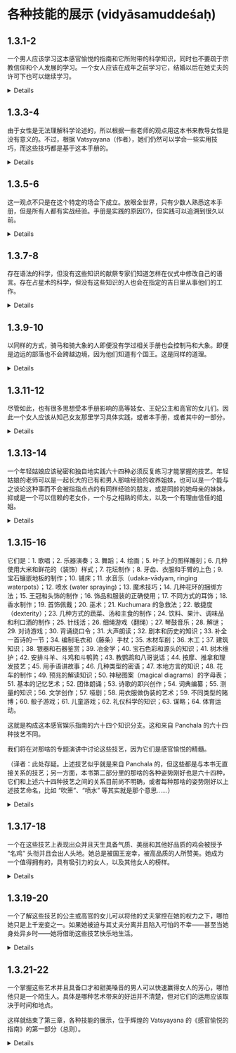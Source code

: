 # 各种技能的展示 (vidyāsamuddeśaḥ)

## 1.3.1-2

一个男人应该学习这本感官愉悦的指南和它所附带的科学知识，同时也不要疏于宗教信仰和个人发展的学习。一个女人应该在成年之前学习它，结婚以后在她丈夫的许可下也可以继续学习。

<details>
dharmārthāṅgavidyākālān anuparodhayan kāmasūtraṃ tadaṅgavidyāś ca
puruṣo 'dhīyīta || 1.3.1 ||

dharma-artha-aṅgavidyā-kālān anuparodhayan kāmasūtraṃ tad-aṅgavidyāś
ca puruṣo +adhīyīta ||

prāgyauvanāt strī | prattā ca patyur abhiprāyāt || 1.3.2 ||

prāg-yauvanāt strī | prattā ca patyur abhiprāyāt ||
</details>

## 1.3.3-4

由于女性是无法理解科学论述的，所以根据一些老师的观点用这本书来教导女性是没有意义的。不过，根据 Vatsyayana（作者），她们仍然可以学会一些实用技巧，而这些技巧都是基于这本手册的。

<details>
yoṣitāṃ śāstragrahaṇasyābhāvād anarthakam iha śāstre strīśāsanam ity
ācāryāḥ || 1.3.3 ||

yoṣitāṃ śāstra-grahaṇasya-abhāvād anarthakam iha śāstre strī-śāsanam
ity ācāryāḥ ||

prayogagrahaṇaṃ tv āsām | prayogasya ca śāstrapūrvakatvād iti
vātsyāyanaḥ || 1.3.4 ||

prayoga-grahaṇaṃ tv āsām | prayogasya ca śāstra-pūrvakatvād iti vātsyāyanaḥ ||
</details>

## 1.3.5-6

这一观点不只是在这个特定的场合下成立。放眼全世界，只有少数人熟悉这本手册，但是所有人都有实战经验。手册是实践的原因(?)，但实践可以追溯到很久以前。

<details>
tan na kevalam ihaiva | sarvatra hi loke kati cid eva śāstrajñāḥ |
sarvajanaviṣayaś ca prayogaḥ || 1.3.5 ||

tan na kevalam iha-eva | sarvatra hi loke kati cid eva śāstrajñāḥ | sarvajana-viṣayaś ca prayogaḥ ||

prayogasya ca dūrastham api śāstram eva hetuḥ || 1.3.6 ||

prayogasya ca dūrastham api śāstram eva hetuḥ || 
</details>

## 1.3.7-8

存在语法的科学，但没有这些知识的献祭专家们知道怎样在仪式中修改自己的语言。存在占星术的科学，但没有这些知识的人也会在指定的吉日里从事他们的工作。

<details>
asti vyākaraṇam ity avaiyākaraṇā api yājñikā ūhaṃ kratuṣu prayuñjate || 1.3.7 ||

asti vyākaraṇam ity avaiyākaraṇā api yājñikā ūhaṃ kratuṣu prayuñjate ||

asti jyautiṣam iti puṇyāheṣu karma kurvate || 1.3.8 ||

asti jyautiṣam iti puṇya-aheṣu karma kurvate ||
</details>

## 1.3.9-10

以同样的方式，骑马和骑大象的人即便没有学过相关手册也会控制马和大象。即便是边远的部落也不会跨越边境，因为他们知道有个国王。这是同样的道理。

<details>
tathāśvārohā gajārohāś cāśvān gajāṃś cānadhigataśāstrā api vinayante
// 1.3.9 ||

tathā-aśva-ārohā gaja-ārohāś ca-aśvān gajāṃś ca-anadhigata-śāstrā api
vinayante ||

tathāsti rājeti dūrasthā api janapadā na maryādām ativartante tadvad
etat || 1.3.10 ||

tathā-asti rājā-iti dūrasthā api janapadā na maryādām ativartante
tadvad etat ||
</details>

## 1.3.11-12

尽管如此，也有很多思想受本手册影响的高等妓女、王妃公主和高官的女儿们。因此一个女人应该从知己女友那里学习具体实践，或者本手册，或者其中的一部分。

<details>
santy api khalu śāstraprahatabuddhayo gaṇikā rājaputryo
mahāmātraduhitaraś ca || 1.3.11 ||

santy api khalu śāstra-prahata-buddhayo gaṇikā rājaputryo
mahāmātra-duhitaraś ca ||

tasmād vaiśvāsikāj janād rahasi prayogāñ chāstram ekadeśaṃ vā strī
gṛhṇīyāt || 1.3.12 ||

tasmād vaiśvāsikāj janād rahasi prayogāñ chāstram ekadeśaṃ vā strī gṛhṇīyāt ||
</details>

## 1.3.13-14

一个年轻姑娘应该秘密和独自地实践六十四种必须反复练习才能掌握的技艺。年轻姑娘的老师可以是一起长大的已有和男人那啥经验的收养姐妹，也可以是一个能与之谈论这种事而不会被指指点点的有同样经验的朋友，或是同龄的她母亲的妹妹，抑或是一个可以信赖的老女仆，一个与之相熟的师太，以及一个有理由信任的姐姐。

<details>
abhyāsaprayojyāṃś ca cātuḥṣaṣṭikān yogān kanyā rahasy ekākiny abhyaset || 1.3.13 ||

abhyāsa-prayojyāṃś ca cātuḥṣaṣṭikān yogān kanyā rahasy ekākiny abhyaset ||

ācāryās tu kanyānāṃ pravṛttapuruṣasaṃprayogā sahasaṃpravṛddhā
dhātreyikā | tathābhūtā vā niratyayasaṃbhāṣaṇā sakhī | savayāś ca
mātṛṣvasā | visrabdhā tatsthānīyā vṛddhadāsī | pūrvasaṃsṛṣṭā vā
bhikṣukī | svasā ca viśvāsaprayogāt || 1.3.14 ||

ācāryās tu kanyānāṃ pravṛtta-puruṣa-saṃprayogā saha-saṃpravṛddhā
dhātreyikā | tathā-bhūtā vā niratyaya-saṃbhāṣaṇā sakhī | savayāś ca
mātṛṣvasā | visrabdhā tat-sthānīyā vṛddha-dāsī | pūrva-saṃsṛṣṭā vā
bhikṣukī | svasā ca viśvāsa-prayogāt ||
</details>

## 1.3.15-16

它们是：1. 歌唱；2. 乐器演奏；3. 舞蹈；4. 绘画；5. 叶子上的图样雕刻；6.
几种使用大米和鲜花的（装饰）样式；7. 花坛制作；8. 牙齿、衣服和手臂的上色；9.
宝石镶嵌地板的制作；10. 铺床；11.
水音乐（udaka-vādyam, ringing waterpots）；12. 喷水 (water spraying)；13.
魔术技巧；14. 几种花环的捆绑方法；15. 王冠和头饰的制作；16. 饰品和服装的正确使用；17.
不同方式的耳饰；18. 香水制作；19. 首饰佩戴；20. 巫术；21. Kuchumara
的急救法；22. 敏捷度（dexterity）；23. 几种方式的蔬菜、汤和主食的制作；24.
饮料、果汁、调味品和利口酒的制作；25. 针线活；26. 细绳游戏（翻绳）；27.
琴鼓音乐；28. 解谜；29. 对诗游戏；30. 背诵绕口令；31. 大声朗读；32.
剧本和历史的知识；33. 补全一首诗的一节；34. 编制毛衣和（藤条）手杖；35.
木材车削；36. 木工；37. 建筑知识；38. 银器和石器鉴赏；39. 冶金学；40.
宝石色彩和源头的知识；41. 树木维护；42. 安排斗羊、斗鸡和斗鹌鹑；43.
教鹦鹉和八哥说话；44. 按摩、推拿和理发技艺；45. 用手语讲故事；46.
几种类型的密语；47. 本地方言的知识；48. 花车的制作；49. 预兆的解读知识；50.
神秘图案（magical diagrams）的字母表；51. 基本的记忆艺术；52.
团体朗诵；53. 诗歌的即兴创作；54. 词典编纂；55. 测量的知识；56.
文学创作；57. 哑剧；58. 用衣服做伪装的艺术；59. 不同类型的赌博；60.
骰子游戏；61. 儿童游戏；62. 礼仪科学的知识；63. 谋略；64. 体育运动。

这就是构成这本感官娱乐指南的六十四个知识分支。这和来自 Panchala
的六十四种技艺不同。

我们将在对那啥的专题演讲中讨论这些技艺，因为它们是感官愉悦的精髓。

（译者：此处存疑。上述技艺似乎就是来自 Panchala
的，但这些都是与本书无直接关系的技艺；另一方面，本书第二部分里的那啥的各种姿势刚好也是六十四种，它们和上述六十四种技艺之间的关系目前尚不明确，或者每种那啥的姿势刚好以上述技艺命名，比如 “吹箫”、“喷水” 等其实就是那个意思……）

<details>
gītaṃ, vādyaṃ, nṛtyaṃ, ālekhyaṃ, viśeṣakacchedyaṃ,
taṇḍulakusumavalivikārāḥ, puṣpāstaraṇaṃ, daśanavasanāṅgarāgaḥ,
maṇibhūmikākarma, śayanaracanam, udakavādyam, udakāghātaḥ, citrāś ca
yogāḥ, mālyagrathanavikalpāḥ, śekharakāpīḍayojanaṃ, nepathyaprayogāḥ,
karṇapattrabhaṅgāḥ, gandhayuktiḥ, bhūṣaṇayojanam,
aindrajālāḥ, kaucumārāś ca yogāḥ, hastalāghavaṃ,
vicitraśākayūṣabhakṣyavikārakriyā, pānakarasarāgāsavayojanaṃ,
sūcīvānakarmāṇi, sūtrakrīḍā, vīṇāḍamarukavādyāni, prahelikā,
pratimālā, durvācakayogāḥ, pustakavācanaṃ, nāṭakākhyāyikādarśanaṃ,
kāvyasamasyāpūraṇaṃ, paṭṭikā-vetravāna [Ch: vāna.vetra]vikalpāḥ,
takṣakarmāṇi, takṣaṇaṃ, vāstuvidyā, rūpya-ratna [Ch omits] parīkṣā,
dhātuvādaḥ, maṇirāgākarajñānaṃ, vṛkṣāyurvedayogāḥ,
meṣakukkuṭalāvakayuddhavidhiḥ, śukasārikāpralāpanam, utsādane
saṃvāhane keśamardane ca kauśalyaṃ [Ch: kauśalaṃ],
akṣaramuṣṭikākathanaṃ, mlecchitavikalpāḥ, deśabhāṣāvijñānaṃ,
puṣpaśakaṭikā, nimittajñānaṃ, yantramātṛkā, dhāraṇamātṛkā, saṃpāthyaṃ,
mānasī, kāvyakriyā, abhidhāna*koṣaḥ [Ch: kāṣaḥ], chandojñānaṃ,
kriyākalpaḥ, chalitakayogāḥ, vastragopanāni, *dyūtiviśeṣāḥ
[Ch: dyūtaviśeṣaḥ], ākarṣakrīḍā, bālakrīḍanakāni, vainayikīnāṃ
vaijayikīnāṃ vyāyāmikīnāṃ ca vidyānāṃ jñānam, iti
catuḥṣaṣṭir aṅgavidyāḥ kāmasūtrasyāvayavinyaḥ || 1.3.15 ||

gītaṃ, vādyaṃ, nṛtyaṃ, ālekhyaṃ, viśeṣakacchedyaṃ,
taṇḍula-kusuma-vali-vikārāḥ, puṣpa-āstaraṇaṃ,
daśana-vasana-aṅga-rāgaḥ, maṇi-bhūmikā-karma, śayana-racanam,
udaka-vādyam, udaka-āghātaḥ, citrāś ca yogāḥ,
mālya-grathana-vikalpāḥ, śekharakā-pīḍa-yojanaṃ, nepathya-prayogāḥ,
karṇa-pattra-bhaṅgāḥ, gandha-yuktiḥ, bhūṣaṇa-yojanam,
aindrajālāḥ, kaucumārāś ca yogāḥ, hasta-lāghavaṃ,
vicitra-śāka-yūṣa-bhakṣya-vikāra-kriyā,
pānaka-rasa-rāga-āsava-yojanaṃ, sūcīvāna-karmāṇi, sūtra-krīḍā,
vīṇā-ḍamaruka-vādyāni, prahelikā, pratimālā, durvācakayogāḥ,
pustaka-vācanaṃ, nāṭaka-ākhyāyikā-darśanaṃ, kāvya-samasyā-pūraṇaṃ,
paṭṭikā-vetra-vāna[ch:vāna.vetra]-vikalpāḥ, takṣa-karmāṇi, takṣaṇaṃ,
vāstu-vidyā, rūpya-ratna [ch omits] -parīkṣā, dhātu-vādaḥ,
maṇi-rāga-ākara-jñānaṃ, vṛkṣāyurveda-yogāḥ,
meṣa-kukkuṭa-lāvaka-yuddha-vidhiḥ, śuka-sārikā-pralāpanam, utsādane
saṃvāhane keśa-mardane ca kauśalyaṃ[ch:kauśalaṃ],
akṣara-muṣṭikā-kathanaṃ, mlecchita-vikalpāḥ, deśa-bhāṣā-vijñānaṃ,
puṣpa-śakaṭikā, nimitta-jñānaṃ, yantra-mātṛkā, dhāraṇa-mātṛkā,
saṃpāthyaṃ, mānasī, kāvya-kriyā, abhidhāna-*koṣaḥ[ch:kāṣaḥ],
chando-jñānaṃ, kriyā-kalpaḥ, chalitaka-yogāḥ, vastra-gopanāni,
-dyūti-viśeṣāḥ [Ch.: dyūta-viśeṣaḥ], ākarṣa-krīḍā, bāla-krīḍanakāni,
vainayikīnāṃ vaijayikīnāṃ vyāyāmikīnāṃ ca vidyānāṃ jñānam, iti
catuḥṣaṣṭir aṅgavidyāḥ kāmasūtrasya-avayavinyaḥ ||

pāñcālikī ca catuḥṣaṣṭir aparā | tasyāḥ prayogān anvavetya
sāṃprayogike vakṣyāmaḥ | kāmasya tadātmakatvāt || 1.3.16 ||

pāñcālikī ca catuḥṣaṣṭir aparā | tasyāḥ prayogān anvavetya
sāṃprayogike vakṣyāmaḥ | kāmasya tad-ātmakatvāt ||
</details>

## 1.3.17-18

一个在这些技艺上表现出众并且天生具备气质、美丽和其他好品质的鸡会被授予
“名鸡” 头衔并且会出人头地。她总是被国王宠幸，被高品质的人所赞美。她成为一个值得拥有的，具有吸引力的女人，以及其他女人的榜样。

<details>
ābhir abhyucchritā veśyā śīlarūpaguṇānvitā | 1.3.17a |

ābhir abhyucchritā veśyā śīla-rūpa-guṇa-anvitā |

labhate gaṇikāśabdaṃ sthānaṃ ca janasaṃsadi || 1.3.17b ||

labhate gaṇikā-śabdaṃ sthānaṃ ca janasaṃsadi ||

pūjitā sā sadā rājñā guṇavadbhiś ca saṃstutā | 1.3.18a |

pūjitā sā sadā rājñā guṇavadbhiś ca saṃstutā |

prārthanīyābhigamyā ca lakṣyabhūtā ca jāyate || 1.3.18b ||

prārthanīyā-abhigamyā ca lakṣya-bhūtā ca jāyate ||
</details>

## 1.3.19-20

一个了解这些技艺的公主或高官的女儿可以将他的丈夫掌控在她的权力之下，哪怕她只是上千宠妾之一。如果她被迫与其丈夫分离并且陷入可怕的不幸——甚至当她身处异乡时——她将借助这些技艺快乐地生活。

<details>
yogajñā rājaputrī ca mahāmātrasutā tathā | 1.3.19a |

yogajñā rājaputrī ca mahāmātra-sutā tathā |

sahasra-antaḥpunar [Ch: antaḥpuram] api svavaśe kurute patim || 1.3.19b

sahasra-antaḥpunar [Ch: antaḥpuram] api svavaśe kurute patim ||

tathā pativiyoge ca vyasanaṃ dāruṇaṃ gatā | 1.3.20a |

tathā pativiyoge ca vyasanaṃ dāruṇaṃ gatā |

deśāntare 'pi vidyābhiḥ sā sukhenaiva jīvati || 1.3.20b ||

deśa-antare +api vidyābhiḥ sā sukhena-eva jīvati ||
</details>

## 1.3.21-22

一个掌握这些艺术并且具备口才和甜美嗓音的男人可以快速赢得女人的芳心，哪怕他只是一个陌生人。具体是哪种艺术带来的好运并不清楚，但对它们的运用应该取决于时间和地点。

这样就结束了第三章，各种技能的展示，位于辉煌的 Vatsyayana
的《感官愉悦的指南》的第一部分（总则）。

<details>
naraḥ kalāsu kuśalo vācālaś cāṭukārakaḥ | 1.3.21a

naraḥ kalāsu kuśalo vācālaś cāṭukārakaḥ |

asaṃstuto 'pi nārīṇāṃ cittam āśv eva vindati || 1.3.21b

asaṃstuto +api nārīṇāṃ cittam āśv eva vindati ||

kalānāṃ grahanād eva saubhāgyam upajāyate | 1.3.22a

kalānāṃ grahanād eva saubhāgyam upajāyate |

deśakālau tv apekṣyāsāṃ prayogaḥ saṃbhaven na vā || 1.3.22b

deśa-kālau tv apekṣya-āsāṃ prayogaḥ saṃbhaven na vā ||
</details>
